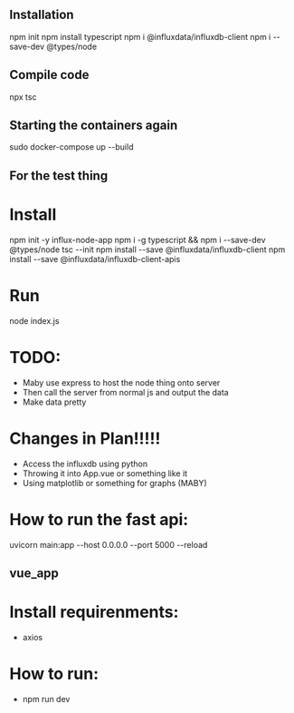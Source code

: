 ## Installation

npm init
npm install typescript
npm i @influxdata/influxdb-client
npm i --save-dev @types/node

## Compile code

npx tsc

## Starting the containers again

sudo docker-compose up --build

## For the test thing

# Install

npm init -y influx-node-app
npm i -g typescript && npm i --save-dev @types/node
tsc --init
npm install --save @influxdata/influxdb-client
npm install --save @influxdata/influxdb-client-apis

# Run

node index.js

# TODO:

- Maby use express to host the node thing onto server
- Then call the server from normal js and output the data
- Make data pretty

# Changes in Plan!!!!!

- Access the influxdb using python
- Throwing it into App.vue or something like it
- Using matplotlib or something for graphs (MABY)


# How to run the fast api:
uvicorn main:app --host 0.0.0.0 --port 5000 --reload

## vue_app
# Install requirenments:
* axios

# How to run:
* npm run dev

